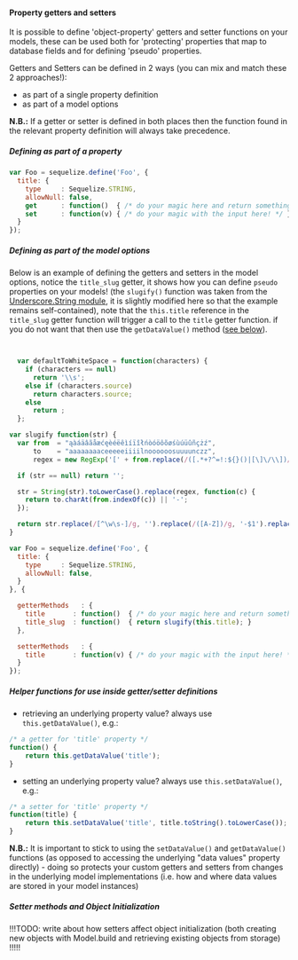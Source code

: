 #### Property getters and setters

It is possible to define 'object-property' getters and setter functions on your models, these can be used both for 'protecting' properties that map to database fields and for defining 'pseudo' properties.

Getters and Setters can be defined in 2 ways (you can mix and match these 2 approaches!):

+ as part of a single property definition
+ as part of a model options

**N.B.:** If a getter or setter is defined in both places then the function found in the relevant property definition will always take precedence.

##### Defining as part of a property

```js
var Foo = sequelize.define('Foo', {
  title: {
    type     : Sequelize.STRING,
    allowNull: false,
    get      : function()  { /* do your magic here and return something! */ },
    set      : function(v) { /* do your magic with the input here! */ }
  }
});
```

##### Defining as part of the model options

Below is an example of defining the getters and setters in the model options, notice the `title_slug` getter, it shows how you can define `pseudo` properties on your models! (the `slugify()` function was taken from the [Underscore.String module](https://github.com/epeli/underscore.string), it is slightly modified here so that the example remains self-contained), note that the `this.title` reference in the `title_slug` getter function will trigger a call to the `title` getter function. if you do not want that then
use the `getDataValue()` method ([see below](#get_and_set_helper_funcs)).

```js


  var defaultToWhiteSpace = function(characters) {
    if (characters == null)
      return '\\s';
    else if (characters.source)
      return characters.source;
    else
      return ;
  };

var slugify function(str) {
  var from  = "ąàáäâãåæćęèéëêìíïîłńòóöôõøśùúüûñçżź",
      to    = "aaaaaaaaceeeeeiiiilnoooooosuuuunczz",
      regex = new RegExp('[' + from.replace(/([.*+?^=!:${}()|[\]\/\\])/g, '\\$1') + ']', 'g');

  if (str == null) return '';

  str = String(str).toLowerCase().replace(regex, function(c) {
    return to.charAt(from.indexOf(c)) || '-';
  });

  return str.replace(/[^\w\s-]/g, '').replace(/([A-Z])/g, '-$1').replace(/[-_\s]+/g, '-').toLowerCase();
}

var Foo = sequelize.define('Foo', {
  title: {
    type     : Sequelize.STRING,
    allowNull: false,
  }
}, {

  getterMethods   : {
    title       : function()  { /* do your magic here and return something! */ },
    title_slug  : function()  { return slugify(this.title); }
  },

  setterMethods   : {
    title       : function(v) { /* do your magic with the input here! */ },
  }
});
```


##### <a id="get_and_set_helper_funcs"></a> Helper functions for use inside getter/setter definitions

+ retrieving an underlying property value? always use `this.getDataValue()`, e.g.:

```js
/* a getter for 'title' property */
function() {
    return this.getDataValue('title');
}
```
+ setting an underlying property value? always use `this.setDataValue()`, e.g.:

```js
/* a setter for 'title' property */
function(title) {
    return this.setDataValue('title', title.toString().toLowerCase());
}
```

**N.B.:** It is important to stick to using the `setDataValue()` and `getDataValue()` functions (as opposed to accessing the underlying "data values" property directly) - doing so protects your custom getters and setters from changes in the underlying model implementations (i.e. how and where data values are stored in your model instances)


##### Setter methods and Object Initialization


!!!TODO: write about how setters affect object initialization (both creating new objects with Model.build and retrieving existing objects from storage) !!!!!
